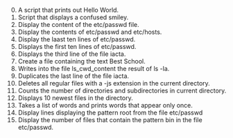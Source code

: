 0. A script that prints out Hello World.
1. Script that displays a confused smiley.
2. Display the content of the etc/passwd file.
3. Display the contents of etc/passwd and etc/hosts.
4. Display the laast ten lines of etc/passwd.
5. Displays the first ten lines of etc/passwd.
6. Displays the third line of the file iacta.
7. Create a file containing the text Best School.
8. Writes into  the file ls_cwd_content the result of ls -la.
9. Duplicates the last line of the file iacta.
10. Deletes all regular files with a -js extension in the current directory.
11. Counts the number of directories and subdirectories in current directory.
12. Displays 10 newest files in the directory.
13. Takes a list of words and prints words that appear only once.
14. Display lines displaying the pattern root from the file etc/passwd
15. Display the number of files that contain the pattern bin in the file etc/passwd.
